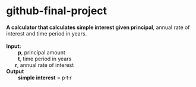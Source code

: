 # github-final-project
<b>A calculator that calculates simple interest given principal</b>, annual rate of interest and time period in years.<br>
<br>
<b>Input:</b><br>
   &nbsp;&nbsp;&nbsp;&nbsp;&nbsp;&nbsp;&nbsp;&nbsp;<b>p</b>, principal amount <br>
   &nbsp;&nbsp;&nbsp;&nbsp;&nbsp;&nbsp;&nbsp;&nbsp;<b>t</b>, time period in years<br>
   &nbsp;&nbsp;&nbsp;&nbsp;&nbsp;&nbsp;<b>r</b>, annual rate of interest<br>
<b>Output</b><br>
  &nbsp;&nbsp;&nbsp;&nbsp;&nbsp;&nbsp;&nbsp;&nbsp;<b>simple interest</b> = p&middot;t&middot;r

